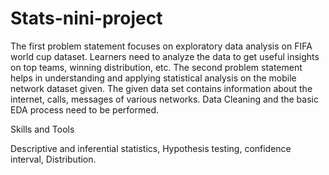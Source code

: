 # Stats-nini-project
The first problem statement focuses on exploratory data analysis on FIFA world cup dataset. Learners need to analyze the data to get useful insights on top teams, winning distribution, etc. The second problem statement helps in understanding and applying statistical analysis on the mobile network dataset given. The given data set contains information about the internet, calls, messages of various networks. Data Cleaning and the basic EDA process need to be performed.

Skills and Tools

Descriptive and inferential statistics, Hypothesis testing, confidence interval, Distribution.
